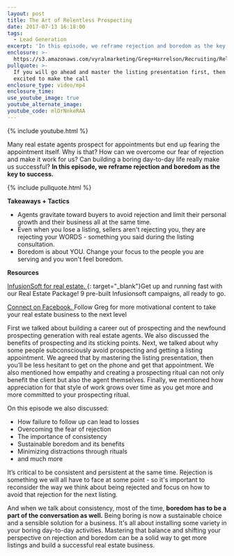 ```yaml
---
layout: post
title: The Art of Relentless Prospecting
date: 2017-07-13 16:18:00
tags:
  - Lead Generation
excerpt: 'In this episode, we reframe rejection and boredom as the key to success.'
enclosure: >-
  https://s3.amazonaws.com/vyralmarketing/Greg+Harrelson/Recruiting/Relentless+Prospecting.mp4
pullquote: >-
  If you will go ahead and master the listing presentation first, then you're
  excited to make the call
enclosure_type: video/mp4
enclosure_time:
use_youtube_image: true
youtube_alternate_image:
youtube_code: mlDrNnkeRAA
---
```


{% include youtube.html %}

Many real estate agents prospect for appointments but end up fearing the appointment itself. Why is that? How can we overcome our fear of rejection and make it work for us? Can building a boring day-to-day life really make us successful? **In this episode, we reframe rejection and boredom as the key to success.**

{% include pullquote.html %}

**Takeaways + Tactics**

* Agents gravitate toward buyers to avoid rejection and limit their personal growth and their business all at the same time.
* Even when you lose a listing, sellers aren't rejecting you, they are rejecting your WORDS - something you said during the listing consultation.
* Boredom is about YOU. Change your focus to the people you are serving and you won't feel boredom.

**Resources**

[InfusionSoft for real estate. ](http://www.realestatesalessolutions.com/){: target="_blank"}Get up and running fast with our Real Estate Package! 9 pre-built Infusionsoft campaigns, all ready to go.

[Connect on Facebook. ](https://www.facebook.com/gregharrelson?fref=ts)Follow Greg for more motivational content to take your real estate business to the next level

First we talked about building a career out of prospecting and the newfound prospecting generation with real estate agents. We also discussed the benefits of prospecting and its sticking points. Next, we talked about why some people subconsciously avoid prospecting and getting a listing appointment. We agreed that by mastering the listing presentation, then you’ll be less hesitant to get on the phone and get that appointment. We also mentioned how empathy and creating a prospecting ritual can not only benefit the client but also the agent themselves. Finally, we mentioned how appreciation for that style of work grows over time as you get more and more committed to your prospecting ritual.

On this episode we also discussed:

* How failure to follow up can lead to losses
* Overcoming the fear of rejection
* The importance of consistency
* Sustainable boredom and its benefits
* Minimizing distractions through rituals
* and much more

It’s critical to be consistent and persistent at the same time. Rejection is something we will all have to face at some point - so it's important to reconsider the way we think about being rejected and focus on how to avoid that rejection for the next listing.

And when we talk about consistency, most of the time, **boredom has to be a part of the conversation as well.** Being boring is now a sustainable choice and a sensible solution for a business. It's all about installing some variety in your boring day-to-day activities. Mastering that balance and shifting your perspective on rejection and boredom can be a solid way to get more listings and build a successful real estate business.
